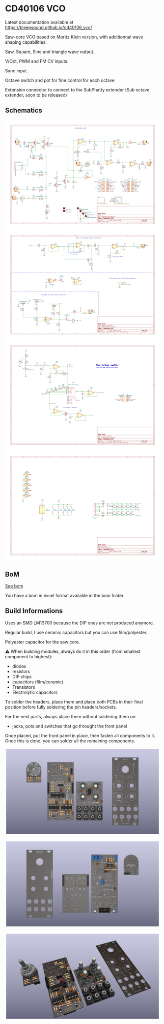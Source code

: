 # CD40106 VCO

Latest documentation available at https://bleepsound.github.io/cd40106_vco/

Saw-core VCO based on Moritz Klein version, with additionnal wave shaping capabilities.

Saw, Square, Sine and triangle wave output.

V/Oct, PWM and FM CV inputs. 

Sync input. 

Octave switch and pot for fine control for each octave

Extension connector to connect to the SubPhatty extender (Sub octave extender, soon to be released)

## Schematics

![CD40106 VCO schematic](documentation/image/CD40106_VCO--Schematic.svg)
![CD40106 VCO schematic-wave converter](documentation/image/CD40106_VCO-Wave_Converter.svg)
![CD40106 VCO schematic-octave switch](documentation/image/CD40106_VCO-Octave_switch.svg)
![CD40106 VCO schematic-Power](documentation/image/CD40106_VCO-Power.svg)

## BoM

[See bom](documentation/bom/CD40106_VCO_V1.0--iBoM.html)

You have a bom in excel format available in the bom folder. 

## Build Informations

Uses an SMD LM13700 because the DIP ones are not produced anymore.

Regular build, I use ceramic capacitors but you can use film/polyester.

Polyester capacitor for the saw core. 

:warning: When building modules, always do it in this order (from smallest component to highest):
- diodes
- resistors
- DIP chips
- capacitors (film/ceramic)
- Transistors
- Electrolytic capacitors

To solder the headers, place them and place both PCBs in their final position before fully soldering the pin headers/sockets.

For the next parts, always place them without soldering them on: 
- jacks, pots and switches that go throught the front panel

Once placed, put the front panel in place, then fasten all components to it. Once this is done, you can solder all the remaining components.

![3D CD40106 VCO(front)](documentation/image/CD40106_VCO-3D_top.png)

![3D CD40106 VCO(back)](documentation/image/CD40106_VCO-3D_bottom.png)

![3D CD40106 VCO(iso)](documentation/image/CD40106_VCO-3D_top30deg.png)

